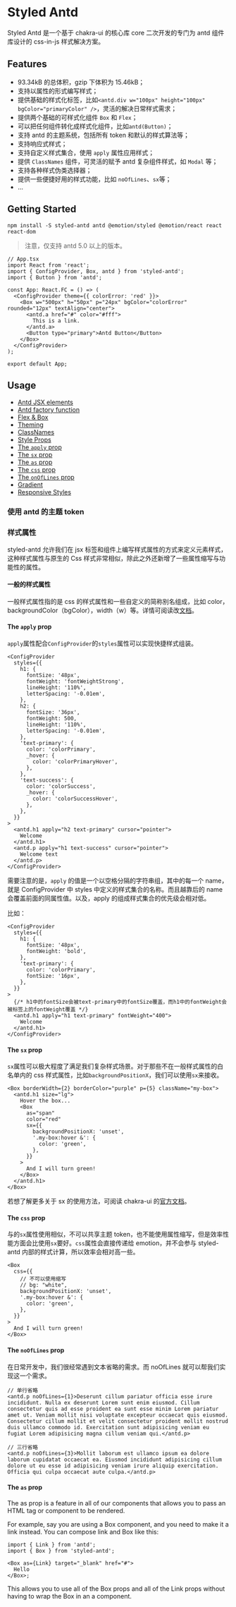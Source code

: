 # Styled Antd

Styled Antd 是一个基于 chakra-ui 的核心库 core 二次开发的专门为 antd 组件库设计的 css-in-js 样式解决方案。

## Features

- 93.34kB 的总体积，gzip 下体积为 15.46kB；
- 支持以属性的形式编写样式；
- 提供基础的样式化标签，比如`<antd.div w="100px" height="100px" bgColor="primaryColor" />`，灵活的解决日常样式需求；
- 提供两个基础的可样式化组件 `Box` 和 `Flex`；
- 可以把任何组件转化成样式化组件，比如`antd(Button)`；
- 支持 antd 的主题系统，包括所有 token 和默认的样式算法等；
- 支持响应式样式；
- 支持自定义样式集合，使用 `apply` 属性应用样式；
- 提供 `ClassNames` 组件，可灵活的赋予 antd 复杂组件样式，如 `Modal` 等；
- 支持各种样式伪类选择器；
- 提供一些便捷好用的样式功能，比如 `noOfLines`、`sx`等；
- ...

## Getting Started

```shell
npm install -S styled-antd antd @emotion/styled @emotion/react react react-dom
```

> 注意，仅支持 antd 5.0 以上的版本。

```tsx
// App.tsx
import React from 'react';
import { ConfigProvider, Box, antd } from 'styled-antd';
import { Button } from 'antd';

const App: React.FC = () => (
  <ConfigProvider theme={{ colorError: 'red' }}>
    <Box w="500px" h="50px" p="24px" bgColor="colorError" rounded="12px" textAlign="center">
      <antd.a href="#" color="#fff">
        This is a link.
      </antd.a>
      <Button type="primary">Antd Button</Button>
    </Box>
  </ConfigProvider>
);

export default App;
```

## Usage

- [Antd JSX elements](./docs/antd-jsx-elements.md)
- [Antd factory function](./docs/antd-factory-function.md)
- [Flex & Box](./docs/flex-box.md)
- [Theming](./docs/theming.md)
- [ClassNames](./docs/class-names.md)
- [Style Props](./docs/style-props.md)
- [The `apply` prop](./docs/the-apply-prop.md)
- [The `sx` prop](./docs/the-sx-prop.md)
- [The `as` prop](./docs/the-as-prop.md)
- [The `css` prop](./docs/the-css-prop.md)
- [The `onOfLines` prop](./docs/the-onOfLines-prop.md)
- [Gradient](./docs/gradient.md)
- [Responsive Styles](./docs/responsive-styles.md)

### 使用 antd 的主题 token

### 样式属性

styled-antd 允许我们在 jsx 标签和组件上编写样式属性的方式来定义元素样式，这种样式属性与原生的 Css 样式非常相似，除此之外还新增了一些属性缩写与功能性的属性。

#### 一般的样式属性

一般样式属性指的是 css 的样式属性和一些自定义的简称别名组成，比如 color，backgroundColor（bgColor），width（w）等。详情可阅读改[文档](./docs/style-props.md)。

#### The `apply` prop

`apply`属性配合`ConfigProvider`的`styles`属性可以实现快捷样式组装。

```tsx
<ConfigProvider
  styles={{
    h1: {
      fontSize: '48px',
      fontWeight: 'fontWeightStrong',
      lineHeight: '110%',
      letterSpacing: '-0.01em',
    },
    h2: {
      fontSize: '36px',
      fontWeight: 500,
      lineHeight: '110%',
      letterSpacing: '-0.01em',
    },
    'text-primary': {
      color: 'colorPrimary',
      _hover: {
        color: 'colorPrimaryHover',
      },
    },
    'text-success': {
      color: 'colorSuccess',
      _hover: {
        color: 'colorSuccessHover',
      },
    },
  }}
>
  <antd.h1 apply="h2 text-primary" cursor="pointer">
    Welcome
  </antd.h1>
  <antd.p apply="h1 text-success" cursor="pointer">
    Welcome text
  </antd.p>
</ConfigProvider>
```

需要注意的是，`apply` 的值是一个以空格分隔的字符串组，其中的每一个 name，就是 ConfigProvider 中 styles 中定义的样式集合的名称。而且越靠后的 name 会覆盖前面的同属性值。以及，apply 的组成样式集合的优先级会相对低。

比如：

```tsx
<ConfigProvider
  styles={{
    h1: {
      fontSize: '48px',
      fontWeight: 'bold',
    },
    'text-primary': {
      color: 'colorPrimary',
      fontSize: '16px',
    },
  }}
>
  {/* h1中的fontSize会被text-primary中的fontSize覆盖，而h1中的fontWeight会被标签上的fontWeight覆盖 */}
  <antd.h1 apply="h1 text-primary" fontWeight="400">
    Welcome
  </antd.h1>
</ConfigProvider>
```

#### The `sx` prop

`sx`属性可以极大程度了满足我们复杂样式场景。对于那些不在一般样式属性的白名单内的 css 样式属性，比如`backgroundPositionX`，我们可以使用`sx`来接收。

```tsx
<Box borderWidth={2} borderColor="purple" p={5} className="my-box">
  <antd.h1 size="lg">
    Hover the box...
    <Box
      as="span"
      color="red"
      sx={{
        backgroundPositionX: 'unset',
        '.my-box:hover &': {
          color: 'green',
        },
      }}
    >
      And I will turn green!
    </Box>
  </antd.h1>
</Box>
```

若想了解更多关于 sx 的使用方法，可阅读 chakra-ui 的[官方文档](https://chakra-ui.com/docs/styled-system/the-sx-prop)。

#### The `css` prop

与的`sx`属性使用相似，不可以共享主题 token，也不能使用属性缩写，但是效率性能方面会比使用`sx`要好。`css`属性会直接传递给 emotion，并不会参与 styled-antd 内部的样式计算，所以效率会相对高一些。

```tsx
<Box
  css={{
    // 不可以使用缩写
    // bg: "white",
    backgroundPositionX: 'unset',
    '.my-box:hover &': {
      color: 'green',
    },
  }}
>
  And I will turn green!
</Box>
```

#### The `noOfLines` prop

在日常开发中，我们很经常遇到文本省略的需求。而 noOfLines 就可以帮我们实现这一个需求。

```tsx
// 单行省略
<antd.p noOfLines={1}>Deserunt cillum pariatur officia esse irure incididunt. Nulla ex deserunt Lorem sunt enim eiusmod. Cillum consectetur quis ad esse proident ea sunt esse minim Lorem pariatur amet ut. Veniam mollit nisi voluptate excepteur occaecat quis eiusmod. Consectetur cillum mollit et velit consectetur proident mollit nostrud duis ullamco commodo id. Exercitation sunt adipisicing veniam eu fugiat Lorem adipisicing magna cillum veniam qui.</antd.p>

// 三行省略
<antd.p noOfLines={3}>Mollit laborum est ullamco ipsum ea dolore laborum cupidatat occaecat ea. Eiusmod incididunt adipisicing cillum dolore ut eu esse id adipisicing veniam irure aliquip exercitation. Officia qui culpa occaecat aute culpa.</antd.p>
```

#### The `as` prop

The as prop is a feature in all of our components that allows you to pass an HTML tag or component to be rendered.

For example, say you are using a Box component, and you need to make it a link instead. You can compose link and Box like this:

```tsx
import { Link } from 'antd';
import { Box } from 'styled-antd';

<Box as={Link} target="_blank" href="#">
  Hello
</Box>;
```

This allows you to use all of the Box props and all of the Link props without having to wrap the Box in an a component.
